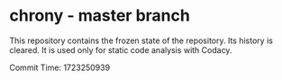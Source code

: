 # chrony - master branch

This repository contains the frozen state of the repository.
Its history is cleared. It is used only for static code
analysis with Codacy.

Commit Time: 1723250939